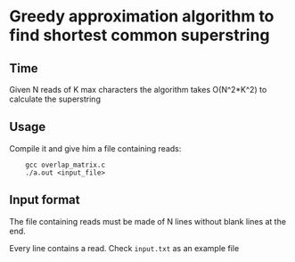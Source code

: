 # Greedy approximation algorithm to find shortest common superstring

## Time

Given N reads of K max characters the algorithm takes O(N^2*K^2) to calculate the superstring

## Usage

Compile it and give him a file containing reads:

        gcc overlap_matrix.c
        ./a.out <input_file>

## Input format

The file containing reads must be made of N lines without blank lines at the end.

Every line contains a read. Check `input.txt` as an example file